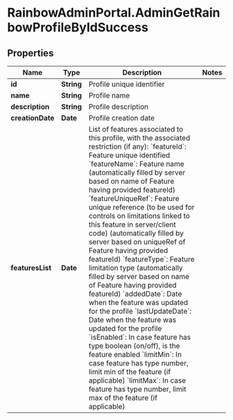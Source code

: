 # RainbowAdminPortal.AdminGetRainbowProfileByIdSuccess

## Properties

Name | Type | Description | Notes
------------ | ------------- | ------------- | -------------
**id** | **String** | Profile unique identifier | 
**name** | **String** | Profile name | 
**description** | **String** | Profile description | 
**creationDate** | **Date** | Profile creation date | 
**featuresList** | **Date** | List of features associated to this profile, with the associated restriction (if any):    &#x60;featureId&#x60;: Feature unique identified    &#x60;featureName&#x60;: Feature name (automatically filled by server based on name of Feature having provided featureId)    &#x60;featureUniqueRef&#x60;: Feature unique reference (to be used for controls on limitations linked to this feature in server/client code) (automatically filled by server based on uniqueRef of Feature having provided featureId)    &#x60;featureType&#x60;: Feature limitation type (automatically filled by server based on name of Feature having provided featureId)    &#x60;addedDate&#x60;: Date when the feature was updated for the profile    &#x60;lastUpdateDate&#x60;: Date when the feature was updated for the profile    &#x60;isEnabled&#x60;: In case feature has type boolean (on/off), is the feature enabled    &#x60;limitMin&#x60;: In case feature has type number, limit min of the feature (if applicable)    &#x60;limitMax&#x60;: In case feature has type number, limit max of the feature (if applicable) | 


